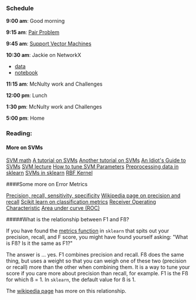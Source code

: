 ### Schedule

**9:00 am**: Good morning

**9:15 am**: [Pair Problem](pair.md)

**9:45 am**: [Support Vector Machines](SVMs.pdf)

**10:30 am**: Jackie on NetworkX

 * [data](../../extra/networkx/networkx_test.csv)
 * [notebook](../../extra/networkx/NetworkX_Demo_20150430.ipynb)

**11:15 am**: McNulty work and Challenges

**12:00 pm**: Lunch

**1:30 pm**: McNulty work and Challenges

**5:00 pm**: Home


### Reading:

#### More on SVMs

[SVM math][14]
[A tutorial on SVMs][8]
[Another tutorial on SVMs][16]
[An Idiot's Guide to SVMs][9]
[SVM lecture][10]
[How to tune SVM Parameters][13]
[Preprocessing data in sklearn][11]
[SVMs in sklearn][12]
[RBF Kernel][15]

[1]: https://www.kaggle.com/c/titanic-gettingStarted
[8]: http://research.microsoft.com/pubs/67119/svmtutorial.pdf
[9]: http://www.cs.ucf.edu/courses/cap6412/fall2009/papers/Berwick2003.pdf
[10]: http://www.slideshare.net/shaochuan/support-vector-machine-2449514
[11]: http://scikit-learn.org/stable/modules/preprocessing.html
[12]: http://scikit-learn.org/stable/modules/svm.html
[13]: http://www.svms.org/parameters/
[14]: http://www.csie.ntu.edu.tw/~cjlin/papers/libsvm.pdf
[15]: https://charlesmartin14.wordpress.com/2012/02/06/kernels_part_1/
[16]: http://www.cs.columbia.edu/~kathy/cs4701/documents/jason_svm_tutorial.pdf

####Some more on Error Metrics

[Precision, recall, sensitivity, specificity](http://uberpython.wordpress.com/2012/01/01/precision-recall-sensitivity-and-specificity/)
[Wikipedia page on precision and recall](http://en.wikipedia.org/wiki/Precision_and_recall)
[Scikit learn on classification metrics](http://scikit-learn.org/stable/modules/model_evaluation.html#classification-metrics)
[Receiver Operating Characteristic](http://gim.unmc.edu/dxtests/roc2.htm)
[Area under curve (ROC)](http://gim.unmc.edu/dxtests/roc3.htm)


#####What is the relationship between F1 and Fß?

If you have found the [metrics function](http://scikit-learn.org/stable/modules/generated/sklearn.metrics.precision_recall_fscore_support.html) in `sklearn` that spits out your precision, recall, and F score, you might have found yourself asking: "What is Fß? Is it the same as F1?"

The answer is ... yes. F1 combines precision and recall. Fß does
the same thing, but uses a weight so that you can weigh one of these
two (precision or recall) more than the other when combining them. It
is a way to tune your score if you care more about precision than
recall, for example. F1 is the Fß for which ß = 1. In
`sklearn`, the default value for ß is 1.

The [wikipedia page](http://en.wikipedia.org/wiki/F1_score) has more on this relationship.
